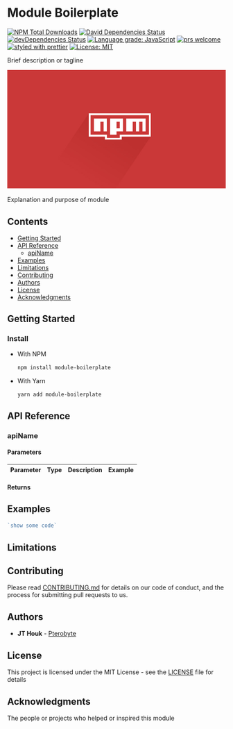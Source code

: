 # Module Boilerplate

[![NPM Total Downloads](https://img.shields.io/npm/dt/module-boilerplate.svg)](https://www.npmjs.com/package/module-boilerplate)
[![David Dependencies Status](https://david-dm.org/pterobyte/module-boilerplate.svg)](https://david-dm.org/pterobyte/module-boilerplate)
[![devDependencies Status](https://david-dm.org/pterobyte/module-boilerplate/dev-status.svg)](https://david-dm.org/pterobyte/module-boilerplate?type=dev)
[![Language grade: JavaScript](https://img.shields.io/lgtm/grade/javascript/g/Pterobyte/module-boilerplate.svg?logo=lgtm&logoWidth=18)](https://lgtm.com/projects/g/Pterobyte/module-boilerplate/context:javascript)
[![prs welcome](https://img.shields.io/badge/PRs-welcome-brightgreen.svg)](https://github.com/pterobyte/module-boilerplate/master)
[![styled with prettier](https://img.shields.io/badge/styled_with-prettier-ff69b4.svg)](https://github.com/prettier/prettier)
[![License: MIT](https://img.shields.io/badge/License-MIT-yellow.svg)](https://opensource.org/licenses/MIT)

Brief description or tagline

![screenshots](assets/npm.jpg)

Explanation and purpose of module

## Contents  

- [Getting Started](#getting-started)
- [API Reference](#api-reference)
  - [apiName](#apiName)
- [Examples](#examples)
- [Limitations](#limitations)
- [Contributing](#contributing)
- [Authors](#authors)
- [License](#license)
- [Acknowledgments](#acknowledgments)

## Getting Started

### Install

- With NPM

  ```sh
  npm install module-boilerplate
  ```

- With Yarn

  ```sh
  yarn add module-boilerplate
  ```

## API Reference

### apiName

#### Parameters

Parameter        | Type                          | Description                                 | Example                          |
|--------------  |-----------------------------  |---------------------------------------------|--------------------------------- |

#### Returns

## Examples

```js
`show some code`
```

## Limitations

## Contributing

Please read [CONTRIBUTING.md](https://github.com/pterobyte/module-boilerplate/.github/CONTRIBUTING.md/.github/CONTRIBUTING.md) for details on our code of conduct, and the process for submitting pull requests to us.

## Authors

- **JT Houk** - [Pterobyte](https://github.com/pterobyte)

## License

This project is licensed under the MIT License - see the [LICENSE](https://github.com/pterobyte/module-boilerplate/LICENSE) file for details

## Acknowledgments

The people or projects who helped or inspired this module
